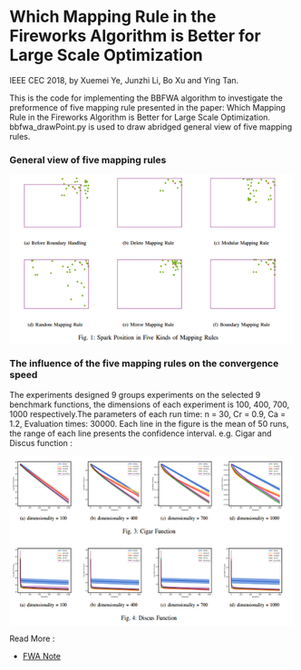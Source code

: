 # Which Mapping Rule in the Fireworks Algorithm is Better for Large Scale Optimization

IEEE CEC 2018, by Xuemei Ye, Junzhi Li, Bo Xu and Ying Tan.

This is the code for implementing the BBFWA algorithm to investigate the preformence of five mapping rule presented in the paper: Which Mapping Rule in the Fireworks Algorithm is Better for Large Scale Optimization. bbfwa_drawPoint.py is used to draw abridged general view of five mapping rules.

### General view of five mapping rules

<html>
 <img src="https://github.com/xuemei-ye/mapping-rule/blob/master/Mapping%20Rule.PNG" width = "500" height = "300" alt="Cigar_Discus" align=center />
<!--在这里插入内容-->
</html>


### The influence of the five mapping rules on the convergence speed

The experiments designed 9 groups experiments on the selected 9 benchmark functions, the dimensions of each experiment is 100, 400, 700, 1000 respectively.The parameters of each run time: n = 30, Cr = 0.9, Ca = 1.2, Evaluation times: 30000.  Each line in the figure is the mean of 50 runs, the range of each line presents the confidence interval. e.g. Cigar and Discus function :

<html>
 <img src="https://github.com/xuemei-ye/mapping-rule/blob/master/Cigar_Discus.PNG" width = "500" height = "300" alt="Cigar_Discus" align=center />
<!--在这里插入内容-->
</html>

Read More :

- [FWA Note](https://zhuanlan.zhihu.com/p/34699945)

